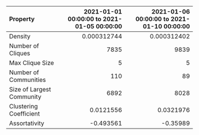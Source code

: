 | Property                  |   2021-01-01 00:00:00 to 2021-01-05 00:00:00 |   2021-01-06 00:00:00 to 2021-01-10 00:00:00 |
|:--------------------------|---------------------------------------------:|---------------------------------------------:|
| Density                   |                                  0.000312744 |                                  0.000312402 |
| Number of Cliques         |                               7835           |                               9839           |
| Max Clique Size           |                                  5           |                                  5           |
| Number of Communities     |                                110           |                                 89           |
| Size of Largest Community |                               6892           |                               8028           |
| Clustering Coefficient    |                                  0.0121556   |                                  0.0321976   |
| Assortativity             |                                 -0.493561    |                                 -0.35989     |